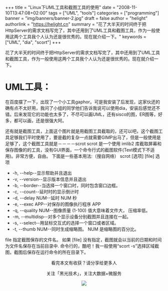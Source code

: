 +++
title = "Linux下UML工具和截图工具的使用"
date = "2008-11-10T13:47:08+02:00"
tags = ["UML", "tools"]
categories = ["programming"]
banner = "img/banners/banner-2.jpg"
draft = false
author = "helight"
authorlink = "https://helight.cn"
summary = "花了大半天的时间终于把HttpServer的需求文档写完了，其中还用到了UML工具和截图工具，作为一般使用这两个工具我个人认为还是很优秀的。现在就介绍一下。"
keywords = ["UML", "dia", "scort"]
+++

花了大半天的时间终于把HttpServer的需求文档写完了，其中还用到了UML工具和截图工具，作为一般使用这两个工具我个人认为还是很优秀的。现在就介绍一下。 

# UML工具：
在百度摆了一下，出现了一个小工具gaphor。可是我安装了后发现，这家伙还的确有点不太好用，我问了小组的同学他们告诉我说可以使用dia，安装后感觉还不错。后来发现它的功能也太多了，不尽可以画UML，还有sisco的图，ER图等，好多，都可以画，还是很强大阿。 

还有就是截图工具，上面这个图片就是用截图工具截取的，还可以吧，这个截图工具足够我们平时使用了，要是截的复杂一点就需要GIMP出马了，但是一般使用是足够了，这个截图工具就是－－－－scrot scrot 是一个使用 imlib2 库截取屏幕和保存图像的的工具，没有GUI界面，一个命令行式的截图软件(Text模式下不适用)。非常方便，自由。 
下面是一些基本用法:（搜自网络） 
scrot [选项] [file] 选项 
* -h, --help--显示帮助并且退出 
* -v, --version--显示版本信息并且退出
* -b, --border--当选择一个窗口时，同时包含窗口边框。
* -c, --count--延时时的显示倒计时 
* -d, --delay NUM--延时 NUM 秒 
* -e, --exec APP--对保存的图像执行程序 APP 
* -q, --quality NUM--图像质量 (1-100) 值大意味着文件大， 压缩率低。 
* -m, --multidisp--对多个显示设备分别截图并且连接在一起。 
* -s, --select--用鼠标交互式的选择一个窗口或者区域。 
* -t, --thumb NUM--同时生成缩略图。 NUM 是缩略图的百分比。 

file 指定截图保存的文件名。 如果 [file] 没有指定，截图就会以当前的日期和时间为文件名保存在当前目录中. 命令行的，酷吧！我一般使用“scort -s”选择区域截图，截图后保存在运行命令的所在目录下。


<center>
看完本文有收获？请分享给更多人<br>

关注「黑光技术」，关注大数据+微服务<br>

![](/img/qrcode_helight_tech.jpg)
</center>
